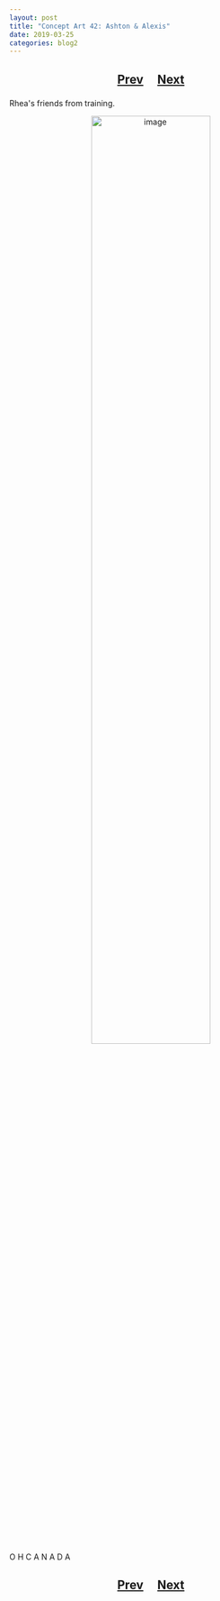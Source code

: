 ```yaml
---
layout: post
title: "Concept Art 42: Ashton & Alexis"
date: 2019-03-25
categories: blog2
---
```


<h2>
  <p style="text-align:center;">
    <a href="/wingsofthechorus/archive/2019/03/24/conceptart41">Prev</a>
    &nbsp;&nbsp;&nbsp;
    <a href="/wingsofthechorus/archive/">Next</a>
  </p>
</h2>

Rhea's friends from training.

<p style="text-align:center;">
  <img src="/wingsofthechorus/images/conceptart/ca42.png" width="65%" alt="image"/>
</p>

O H C A N A D A

<h2>
  <p style="text-align:center;">
    <a href="/wingsofthechorus/archive/2019/03/24/conceptart41">Prev</a>
    &nbsp;&nbsp;&nbsp;
    <a href="/wingsofthechorus/archive/">Next</a>
  </p>
</h2>

